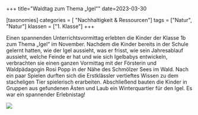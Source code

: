 +++
title="Waldtag zum Thema „Igel“"
date=2023-03-30

[taxonomies]
categories = [ "Nachhaltigkeit & Ressourcen"]
tags = ["Natur", "Natur"]
klassen = ["1. Klasse"]
+++


Einen spannenden Unterrichtsvormittag erlebten die Kinder der Klasse 1b zum Thema „Igel“ im November. Nachdem die Kinder bereits in der Schule gelernt hatten, wie der Igel aussieht, was er frisst, wie sein Jahresablauf aussieht, welche Feinde er hat und wie sich Igelbabys entwickeln, verbrachten sie einen ganzen Vormittag mit der Försterin und Waldpädagogin Rosi Popp in der Nähe des Schmölzer Sees im Wald. Nach ein paar Spielen durften sich die Erstklässler vertieftes Wissen zu dem stacheligen Tier spielerisch erarbeiten. Abschließend bauten die Kinder in Gruppen aus gefundenen Ästen und Laub ein Winterquartier für den Igel. Es war ein spannender Erlebnistag!

<!-- more -->

![](Pasted%20image%2020230330121224.png)